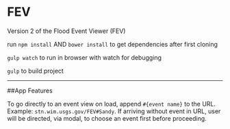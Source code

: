 # FEV
Version 2 of the Flood Event Viewer (FEV)

run `npm install` AND `bower install` to get dependencies after first cloning

`gulp watch` to run in browser with watch for debugging

`gulp` to build project

---

##App Features

To go directly to an event view on load, append `#{event name}` to the URL. Example: `stn.wim.usgs.gov/FEV#Sandy`.  If arriving without event in URL, user will be directed, via modal, to choose an event first before proceeding.

